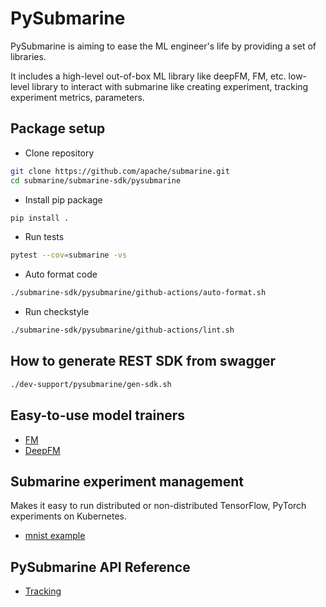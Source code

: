 <!---
  Licensed under the Apache License, Version 2.0 (the "License");
  you may not use this file except in compliance with the License.
  You may obtain a copy of the License at

   http://www.apache.org/licenses/LICENSE-2.0

  Unless required by applicable law or agreed to in writing, software
  distributed under the License is distributed on an "AS IS" BASIS,
  WITHOUT WARRANTIES OR CONDITIONS OF ANY KIND, either express or implied.
  See the License for the specific language governing permissions and
  limitations under the License. See accompanying LICENSE file.
-->

# PySubmarine
PySubmarine is aiming to ease the ML engineer's life by providing a set of libraries.

It includes a high-level out-of-box ML library like deepFM, FM, etc.
low-level library to interact with submarine like creating experiment,
tracking experiment metrics, parameters.


## Package setup
- Clone repository
```bash
git clone https://github.com/apache/submarine.git
cd submarine/submarine-sdk/pysubmarine
```
- Install pip package
```bash
pip install .
```
- Run tests
```bash
pytest --cov=submarine -vs
```
- Auto format code
```bash
./submarine-sdk/pysubmarine/github-actions/auto-format.sh
```
- Run checkstyle
```bash
./submarine-sdk/pysubmarine/github-actions/lint.sh
```
## How to generate REST SDK from swagger
```bash
./dev-support/pysubmarine/gen-sdk.sh
```

## Easy-to-use model trainers
- [FM](../../../submarine-sdk/pysubmarine/example/tensorflow/fm)
- [DeepFM](../../../submarine-sdk/pysubmarine/example/tensorflow/deepfm)

## Submarine experiment management
Makes it easy to run distributed or non-distributed TensorFlow, PyTorch experiments on Kubernetes.
- [mnist example](../../../submarine-sdk/pysubmarine/example/submarine_experiment_sdk.ipynb)

## PySubmarine API Reference
- [Tracking](tracking.md)
